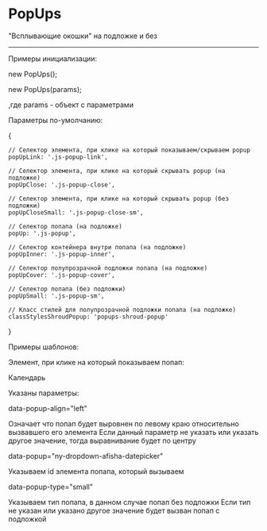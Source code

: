# PopUps

"Всплывающие окошки" на подложке и без

---

Примеры инициализации:

new PopUps();

new PopUps(params);

,где params - объект с параметрами

Параметры по-умолчанию:

 {
 
    // Селектор элемента, при клике на который показываем/скрываем popup
    popUpLink: '.js-popup-link',
    
    // Селектор элемента, при клике на который скрывать popup (на подложке)
    popUpClose: '.js-popup-close',
    
    // Селектор элемента, при клике на который скрывать popup (без подложки)
    popUpCloseSmall: '.js-popup-close-sm',
    
    // Селектор попапа (на подложке)
    popUp: '.js-popup',
    
    // Селектор контейнера внутри попапа (на подложке)
    popUpInner: '.js-popup-inner',
    
    // Селектор полупрозрачной подложки попапа (на подложке)
    popUpCover: '.js-popup-cover',
    
    // Селектор попапа (без подложки)
    popUpSmall: '.js-popup-sm',
    
    // Класс стилей для полупрозрачной подложки попапа (на подложке)
    classStylesShroudPopup: 'popups-shroud-popup'
    
  }
  
  Примеры шаблонов:
  
  Элемент, при клике на который показываем попап:
  
 <span class="ny-pseudo-select ny-pseudo-select_datepicker js-popup-link" data-popup-align="left" data-popup="ny-dropdown-afisha-datepicker" data-popup-type="small" tabindex="0">
   <span class="ny-pseudo-select__content">Календарь</span>
 </span>
 
 Указаны параметры: 
 
 data-popup-align="left"
 
   Означает что попап будет выровнен по левому краю относительно вызвавшего его элемента
   Если данный параметр не указать или указать другое значение, тогда выравнивание будет по центру 
   
 data-popup="ny-dropdown-afisha-datepicker"
 
   Указываем id элемента попапа, который вызываем 
   
 data-popup-type="small"
 
   Указываем тип попапа, в данном случае попап без подложки
   Если тип не указан или указано другое значение будет вызван попап с подложкой
   
   
